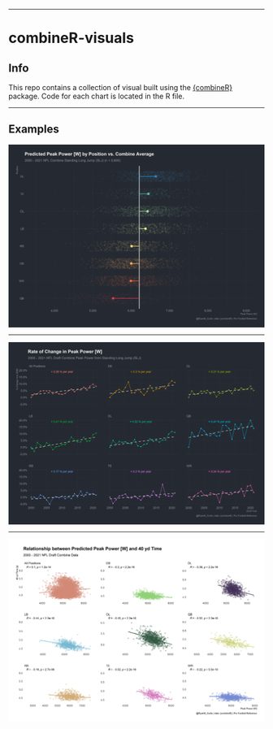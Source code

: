 ***
# combineR-visuals


## Info

This repo contains a collection of visual built using the [{combineR}](https://github.com/rmcurtis43/combineR) package. Code for each chart is located in the R file.


***

## Examples

<img src="images/power_position.png" align="center" width="800" />


***


<img src="images/power_position_trend.png" align="center" width="800" />


***


<img src="images/power_40yd.png" align="center" width="800" />

